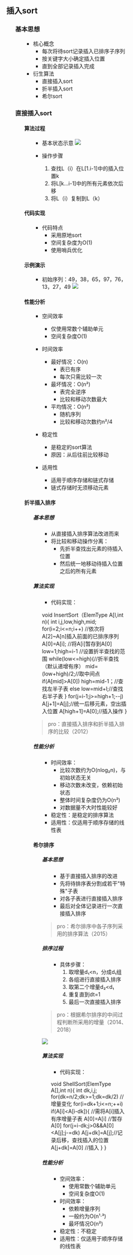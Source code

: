 <div style="float: left; width: 64%; padding: 1%;">

## 插入sort

<ul>

### 基本思想

<ul>

- 核心概念
  - 每次将待sort记录插入已排序子序列
  - 按关键字大小确定插入位置
  - 直到全部记录插入完成
- 衍生算法
  - 直接插入sort
  - 折半插入sort
  - 希尔sort

</ul>

### 直接插入sort

<ul>

#### 算法过程

<ul>

- 基本状态示意
![](https://cdn-mineru.openxlab.org.cn/model-mineru/prod/d25ff3c4c8f034d8e69956e4e46fa3d66458180385b7fec90ac66beacd5b43c8.jpg)  

- 操作步骤
  1. 查找L（i）在L[1.i-1]中的插入位置k
  2. 将L[k...i-1]中的所有元素依次后移
  3. 将L（i）复制到L（k）

</ul>

#### 代码实现

<ul>

- 代码特点
  - 采用原地sort
  - 空间复杂度为O(1)
  - 使用哨兵优化

</ul>

#### 示例演示

<ul>

- 初始序列：49，38，65，97，76，13，27，49
![](https://cdn-mineru.openxlab.org.cn/model-mineru/prod/9f692fcf6091936b992c48b73392b1b8b99439fcc63adb80f34bf4a92dc3a7bc.jpg)  

</ul>

#### 性能分析

<ul>

- 空间效率
  - 仅使用常数个辅助单元
  - 空间复杂度O(1)

- 时间效率
  - 最好情况：O(n)
    - 表已有序
    - 每次只需比较一次
  - 最坏情况：O(n²)
    - 表完全逆序
    - 比较和移动次数最大
  - 平均情况：O(n²)
    - 随机序列
    - 比较和移动次数约n²/4

- 稳定性
  - 是稳定的sort算法
  - 原因：从后往前比较移动

- 适用性
  - 适用于顺序存储和链式存储
  - 链式存储时无须移动元素

</ul>

#### 折半插入排序

<ul>

##### 基本思想

<ul>

- 从直接插入排序算法改进而来
- 将比较和移动操作分离：
  - 先折半查找出元素的待插入位置
  - 然后统一地移动待插入位置之后的所有元素

</ul>

##### 算法实现

<ul>

- 代码实现：

void InsertSort（ElemType A[l,int n){ 
    int i,j,low,high,mid; 
    for(i=2;i<=n;i++) //依次将A[2]~A[n]插入前面的已排序序列
        A[0]=A[i]; //将A[i]暂存到A[0] 
        low=1;high=i-1 //设置折半查找的范围 
        while(low<=high){//折半查找（默认递增有序）
            mid=(low+high)/2;//取中间点
            if(A[mid]>A[0])
                high=mid-1；//查找左半子表
            else
                low=mid+l;//查找右半子表
        }
        for(j=i-1;j>=high+1;--j)
            A[j+1]=A[j];//统一后移元素，空出插入位置
        A[high+1]=A[0];//插入操作
}

</ul>

> pro：直接插入排序和折半插入排序的比较（2012）  

##### 性能分析

<ul>

- 时间效率：
  - 比较次数约为O(nlog₂n)，与初始状态无关
  - 移动次数未改变，依赖初始状态
  - 整体时间复杂度仍为O(n²)
  - 对数据量不大时性能较好
- 稳定性：是稳定的排序算法
- 适用性：仅适用于顺序存储的线性表

</ul>

#### 希尔排序

<ul>

##### 基本思想

<ul>

- 基于直接插入排序的改进
- 先将待排序表分割成若干"特殊"子表
- 对各子表进行直接插入排序
- 最后对全体记录进行一次直接插入排序

</ul>

> pro：希尔排序中各子序列采用的排序算法（2015）  

##### 排序过程

<ul>

- 具体步骤：
  1. 取增量d₁<n，分成d₁组
  2. 各组进行直接插入排序
  3. 取第二个增量d₂<d₁
  4. 重复直到dt=1
  5. 最后一次直接插入排序

</ul>

> pro：根据希尔排序的中间过程判断所采用的增量（2014、2018）  

![](https://cdn-mineru.openxlab.org.cn/model-mineru/prod/fed15f10d006d56734ed7a4ea13576087c06e17f9b076afa8e5ea4725e0fb071.jpg)  

##### 算法实现

<ul>

- 代码实现：

void ShellSort(ElemType A[],int n){
    int dk,i,j;
    for(dk=n/2;dk>=1;dk=dk/2) //增量变化
        for(i=dk+1;i<=n;++i)
            if(A[i]<A[i-dk]){ //需将A[i]插入有序增量子表
                A[0]=A[i] //暂存A[0]
                for(j=i-dk;j>0&&A[0]<A[j];j-=dk)
                    A[j+dk]=A[j];//记录后移，查找插入的位置
                A[j+dk]=A[0] //插入
            }
}

</ul>

##### 性能分析

<ul>

- 空间效率：
  - 使用常数个辅助单元
  - 空间复杂度O(1)
- 时间效率：
  - 依赖增量序列
  - 一般约为O(n¹·³)
  - 最坏情况O(n²)
- 稳定性：不稳定
- 适用性：仅适用于顺序存储的线性表

</ul>

</ul>

</ul>


</div>
<div style="float: right; width: 26%; padding: 1%;">

</div>
<div style="clear: both;"></div>
